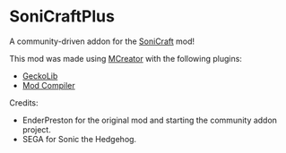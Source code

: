 # SoniCraftPlus
 A community-driven addon for the [SoniCraft](https://modrinth.com/mod/sonicraft) mod!

This mod was made using [MCreator](https://mcreator.net/) with the following plugins:

- [GeckoLib](https://mcreator.net/plugin/91484/nerdys-geckolib-plugin-forge-1182-1192)
- [Mod Compiler](https://mcreator.net/plugin/109130/lyivxs-mod-compiler-now-20242)

Credits:
- EnderPreston for the original mod and starting the community addon project.
- SEGA for Sonic the Hedgehog.